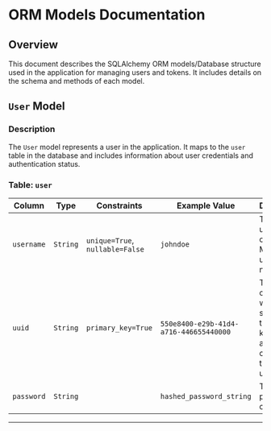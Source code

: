 # ORM Models Documentation

## Overview

This document describes the SQLAlchemy ORM models/Database structure used in the application for managing users and tokens. It includes details on the schema and methods of each model.

## `User` Model

### Description

The `User` model represents a user in the application. It maps to the `user` table in the database and includes information about user credentials and authentication status.

### Table: `user`

| Column       | Type     | Constraints       | Example Value           | Description                             |
|--------------|----------|-------------------|-------------------------|-----------------------------------------|
| `username`   | `String` | `unique=True`, `nullable=False` | `johndoe`               | The username of the user. Must be unique and not null. |
| `uuid`       | `String` | `primary_key=True` | `550e8400-e29b-41d4-a716-446655440000` | The UUID of the user, which serves as the primary key. This allows for changing the username. |
| `password`   | `String` |                   | `hashed_password_string` | The hashed password of the user. |

---


